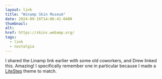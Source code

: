 ```yaml
---
layout: link
title: "Winamp Skin Museum"
date: 2024-09-16T14:06:41-0400
thumbnail:
alt:
href: https://skins.webamp.org/
tags:
  - link
  - nostalgia
---
```


I shared the Linamp link earlier with some old coworkers, and Drew linked this. Amazing! I specifically remember one in particular because I made a [LiteStep](http://litestep.net/) theme to match.
